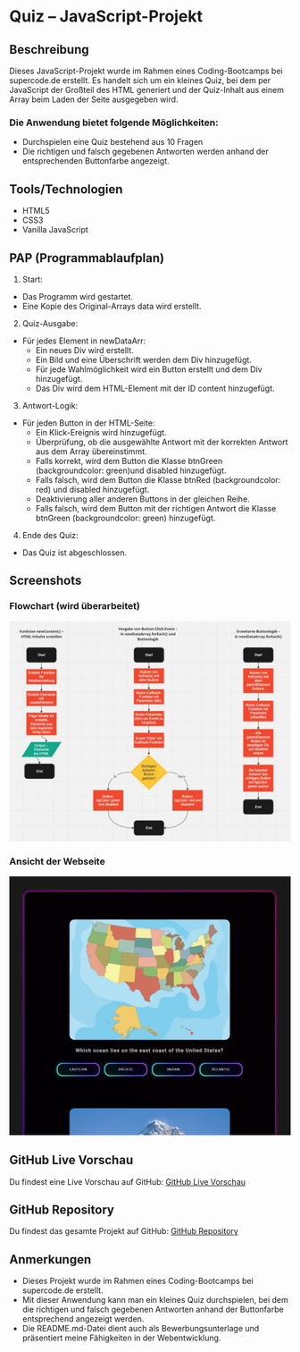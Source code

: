 # Quiz – JavaScript-Projekt

## Beschreibung

Dieses JavaScript-Projekt wurde im Rahmen eines Coding-Bootcamps bei supercode.de erstellt. Es handelt sich um ein kleines Quiz, bei dem per JavaScript der Großteil des HTML generiert und der Quiz-Inhalt aus einem Array beim Laden der Seite ausgegeben wird.

### Die Anwendung bietet folgende Möglichkeiten:

- Durchspielen eine Quiz bestehend aus 10 Fragen
- Die richtigen und falsch gegebenen Antworten werden anhand der entsprechenden Buttonfarbe angezeigt.

## Tools/Technologien
- HTML5
- CSS3
- Vanilla JavaScript

## PAP (Programmablaufplan)

1. Start:
- Das Programm wird gestartet.
- Eine Kopie des Original-Arrays data wird erstellt.

2. Quiz-Ausgabe:
- Für jedes Element in newDataArr:
    - Ein neues Div wird erstellt.
    - Ein Bild und eine Überschrift werden dem Div hinzugefügt.
    - Für jede Wahlmöglichkeit wird ein Button erstellt und dem Div hinzugefügt.
    - Das Div wird dem HTML-Element mit der ID content hinzugefügt.

3. Antwort-Logik:
- Für jeden Button in der HTML-Seite:
    - Ein Klick-Ereignis wird hinzugefügt.
    - Überprüfung, ob die ausgewählte Antwort mit der korrekten Antwort aus dem Array übereinstimmt.
    - Falls korrekt, wird dem Button die Klasse btnGreen (backgroundcolor: green)und disabled hinzugefügt.
    - Falls falsch, wird dem Button die Klasse btnRed (backgroundcolor: red) und disabled hinzugefügt.
    - Deaktivierung aller anderen Buttons in der gleichen Reihe.
    - Falls falsch, wird dem Button mit der richtigen Antwort die Klasse btnGreen (backgroundcolor: green) hinzugefügt.

4. Ende des Quiz:
- Das Quiz ist abgeschlossen.

## Screenshots

### Flowchart (wird überarbeitet)
![Flowchart](./assets/images/screenshot_quiz_flowchart.jpg)

### Ansicht der Webseite
![Ansicht der Webseite](./assets/images/screenshot_quiz.jpg)

## GitHub Live Vorschau

Du findest eine Live Vorschau auf GitHub: [GitHub Live Vorschau](https://w1tch3r-code.github.io/js_quiz/)

## GitHub Repository

Du findest das gesamte Projekt auf GitHub: [GitHub Repository](https://github.com/w1tch3r-code/js_quiz)

## Anmerkungen

- Dieses Projekt wurde im Rahmen eines Coding-Bootcamps bei supercode.de erstellt.
- Mit dieser Anwendung kann man ein kleines Quiz durchspielen, bei dem die richtigen und falsch gegebenen Antworten anhand der Buttonfarbe entsprechend angezeigt werden.
- Die README.md-Datei dient auch als Bewerbungsunterlage und präsentiert meine Fähigkeiten in der Webentwicklung.
